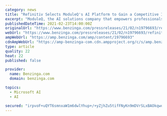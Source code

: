 ```yaml
---
category: news
title: "Refinitiv Selects ModuleQ's AI Platform to Gain a Competitive Information Edge for Customer-Facing Teams"
excerpt: "ModuleQ, the AI solutions company that empowers professionals with business-relevant timely insights, announced"
publishedDateTime: 2021-02-23T14:00:00Z
originalUrl: "https://www.benzinga.com/pressreleases/21/02/n19796693/refinitiv-selects-moduleqs-ai-platform-to-gain-a-competitive-information-edge-for-customer-facing-"
webUrl: "https://www.benzinga.com/pressreleases/21/02/n19796693/refinitiv-selects-moduleqs-ai-platform-to-gain-a-competitive-information-edge-for-customer-facing-"
ampWebUrl: "https://amp.benzinga.com/amp/content/19796693"
cdnAmpWebUrl: "https://amp-benzinga-com.cdn.ampproject.org/c/s/amp.benzinga.com/amp/content/19796693"
type: article
quality: 22
heat: 22
published: false

provider:
  name: Benzinga.com
  domain: benzinga.com

topics:
  - Microsoft AI
  - AI

secured: "irpvoF+uQYT6smnxaW1m6dwlYhup+/+yZjhZu5tifFNyKn9mDVrSLxBAOkqwoCBIk1We0AjTy9qTrpQiMC/3yZa7jYZAPYRObFFLpMA9vGDHqI0lfpGOWgBKXXIlp6omeC9OgW+c0qcDqOiv83swP1+RaanQ5uZzfTcJ6J91qIEoaq2hZ53oP2y++9K3T1oMWrxc7s8LBNVTtDBVeWe0UnfVWK8E/AOvX5btnsSFA1WKK5y/97T2esevbze0E7M9WRmX6dUxR8rivGFXY3hW9TuI2j4kYhbGwXJAeebwK2qeF/8S5a+VUGxQuewJw5hmMY3U/3f04wWiWyMDr/eRGeDUf4zW/ooHddz/qAhLBDI=;FKf2fbamrSWt9qKSb3paDA=="
---
```


